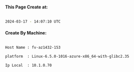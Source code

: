 
   
#### This Page Create at:

```bash

2024-03-17 - 14:07:10 UTC

```

#### Create By Machine:

```bash

Host Name : fv-az1432-153

platform  : Linux-6.5.0-1016-azure-x86_64-with-glibc2.35

Ip Local  : 10.1.0.70

```

